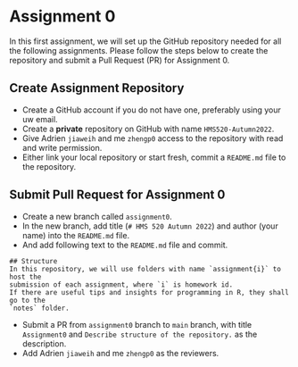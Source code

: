 # Assignment 0

In this first assignment, we will set up the GitHub repository needed for all
the following assignments. Please follow the steps below to create the
repository and submit a Pull Request (PR) for Assignment 0.

## Create Assignment Repository

* Create a GitHub account if you do not have one, preferably using your uw
email.
* Create a **private** repository on GitHub with name `HMS520-Autumn2022`.
* Give Adrien `jiaweih` and me `zhengp0` access to the repository with read
  and write permission.
* Either link your local repository or start fresh, commit a `README.md` file to
  the repository.

## Submit Pull Request for Assignment 0
* Create a new branch called `assignment0`.
* In the new branch, add title (`# HMS 520 Autumn 2022`) and author (your name)
into the `README.md` file.
* And add following text to the `README.md` file and commit.

```
## Structure
In this repository, we will use folders with name `assignment{i}` to host the
submission of each assignment, where `i` is homework id.
If there are useful tips and insights for programming in R, they shall go to the
`notes` folder.
```

* Submit a PR from `assignment0` branch to `main` branch, with title
`Assignment0` and `Describe structure of the repository.` as the description.
* Add Adrien `jiaweih` and me `zhengp0` as the reviewers.